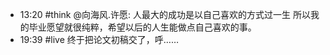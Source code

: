 
- 13:20 
	#think 
	@向海风.许愿: 人最大的成功是以自己喜欢的方式过一生
	所以我的毕业愿望就很纯粹，希望以后的人生能做点自己喜欢的事。 
- 19:39 
	#live 
	终于把论文初稿交了，呼…… 